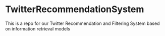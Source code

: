 # TwitterRecommendationSystem
This is a repo for our Twitter Recommendation and Filtering System based on information retrieval models
